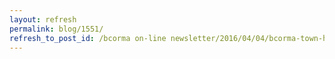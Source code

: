 ```yaml
---
layout: refresh
permalink: blog/1551/
refresh_to_post_id: /bcorma on-line newsletter/2016/04/04/bcorma-town-hall-april-23rd-tell-us-what-is-important-to-you-as-a-dirt-biker
---
```

